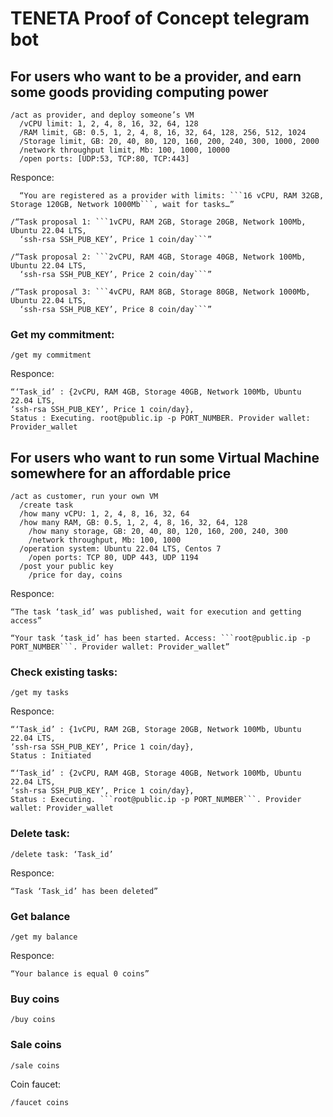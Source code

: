 # TENETA Proof of Concept telegram bot


## For users who want to be a provider, and earn some goods providing computing power

```
/act as provider, and deploy someone’s VM
  /vCPU limit: 1, 2, 4, 8, 16, 32, 64, 128
  /RAM limit, GB: 0.5, 1, 2, 4, 8, 16, 32, 64, 128, 256, 512, 1024
  /Storage limit, GB: 20, 40, 80, 120, 160, 200, 240, 300, 1000, 2000
  /network throughput limit, Mb: 100, 1000, 10000
  /open ports: [UDP:53, TCP:80, TCP:443]
```

Responce:

```
  “You are registered as a provider with limits: ```16 vCPU, RAM 32GB, Storage 120GB, Network 1000Mb```, wait for tasks…”

/“Task proposal 1: ```1vCPU, RAM 2GB, Storage 20GB, Network 100Mb, Ubuntu 22.04 LTS,
  ‘ssh-rsa SSH_PUB_KEY’, Price 1 coin/day```”

/“Task proposal 2: ```2vCPU, RAM 4GB, Storage 40GB, Network 100Mb, Ubuntu 22.04 LTS,
  ‘ssh-rsa SSH_PUB_KEY’, Price 2 coin/day```”

/“Task proposal 3: ```4vCPU, RAM 8GB, Storage 80GB, Network 1000Mb, Ubuntu 22.04 LTS,
  ‘ssh-rsa SSH_PUB_KEY’, Price 8 coin/day```”
```
### Get my commitment:

```
/get my commitment
```

Responce:

```
“‘Task_id’ : {2vCPU, RAM 4GB, Storage 40GB, Network 100Mb, Ubuntu 22.04 LTS,
‘ssh-rsa SSH_PUB_KEY’, Price 1 coin/day},
Status : Executing. root@public.ip -p PORT_NUMBER. Provider wallet: Provider_wallet
```

## For users who want to run some Virtual Machine somewhere for an affordable price

```
/act as customer, run your own VM
  /create task
  /how many vCPU: 1, 2, 4, 8, 16, 32, 64
  /how many RAM, GB: 0.5, 1, 2, 4, 8, 16, 32, 64, 128
	/how many storage, GB: 20, 40, 80, 120, 160, 200, 240, 300
	/network throughput, Mb: 100, 1000		
  /operation system: Ubuntu 22.04 LTS, Centos 7
	/open ports: TCP 80, UDP 443, UDP 1194
  /post your public key
	/price for day, coins
```

Responce:

```
“The task ‘task_id’ was published, wait for execution and getting access”

“Your task ‘task_id’ has been started. Access: ```root@public.ip -p PORT_NUMBER```. Provider wallet: Provider_wallet”
```

### Check existing tasks:

```
/get my tasks
```
Responce:
```
“‘Task_id’ : {1vCPU, RAM 2GB, Storage 20GB, Network 100Mb, Ubuntu 22.04 LTS,
‘ssh-rsa SSH_PUB_KEY’, Price 1 coin/day},
Status : Initiated

“‘Task_id’ : {2vCPU, RAM 4GB, Storage 40GB, Network 100Mb, Ubuntu 22.04 LTS,
‘ssh-rsa SSH_PUB_KEY’, Price 1 coin/day},
Status : Executing. ```root@public.ip -p PORT_NUMBER```. Provider wallet: Provider_wallet
```

### Delete task:

```
/delete task: ‘Task_id’
```

Responce:

```
“Task ‘Task_id’ has been deleted”
```

### Get balance

```
/get my balance
```
Responce:
```
“Your balance is equal 0 coins”
```

### Buy coins

```
/buy coins
```

### Sale coins

```
/sale coins
```

Coin faucet:

```
/faucet coins
```
